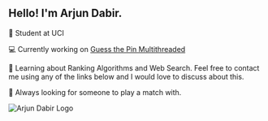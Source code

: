 ## Hello! I'm Arjun Dabir.

🏫 Student at UCI

💻 Currently working on [Guess the Pin Multithreaded](https://github.com/arjundabir/guessthepinmultithreaded)

🧠 Learning about Ranking Algorithms and Web Search. Feel free to contact me using any of the links below and I would love to discuss about this.

🎾 Always looking for someone to play a match with.

![Arjun Dabir Logo](https://i.ibb.co/QnbJWQ0/Untitled-design.png)
